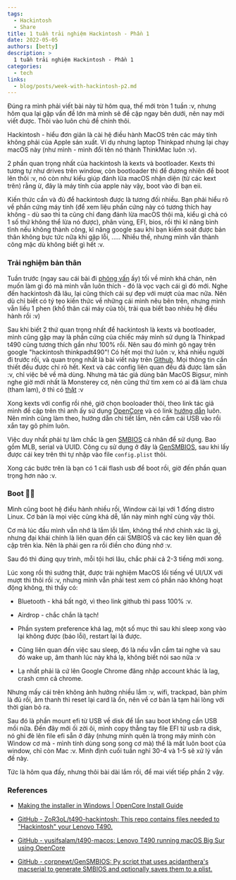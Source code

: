 ```yaml
---
tags:
  - Hackintosh 
  - Share
title: 1 tuần trải nghiệm Hackintosh - Phần 1
date: 2022-05-05
authors: [betty]
description: >
  1 tuần trải nghiệm Hackintosh - Phần 1
categories:
  - tech
links:
  - blog/posts/week-with-hackintosh-p2.md
---
```


Đúng ra mình phải viết bài này từ hôm qua, thế mới tròn 1 tuần :v, nhưng hôm qua lại gặp vấn đề lớn mà mình sẽ đề cập ngay bên dưới, nên nay mới viết được. Thôi vào luôn chủ đề chính thôi. 

Hackintosh - hiểu đơn giản là cài hệ điều hành MacOS trên các máy tính không phải của Apple sản xuất. Ví dụ nhưng laptop Thinkpad nhưng lại chạy macOS này (như mình - mình đổi tên nó thành ThinkMac luôn :v). 
<!-- more -->

2 phần quan trọng nhất của hackintosh là kexts và bootloader. Kexts thì tương tự như drives trên window, còn bootloader thì để đương nhiên để boot lên thôi :v, nó còn như kiểu giúp đánh lừa macOS nhận diện (từ các kext trên) rằng ừ, đây là máy tính của apple này vậy, boot vào đi bạn eii.

Kiến thức cần và đủ để hackintosh được là tương đối nhiều. Bạn phải hiểu rõ về phần cứng máy tính (để xem liệu phần cứng này có tương thích hay không - dù sao thì ta cũng chỉ đang đánh lừa macOS thôi mà, kiểu gì chả có 1 số thứ không thể lừa nó được), phân vùng, EFI, bios, rồi thì kĩ năng bình tĩnh nếu không thành công, kĩ năng google sau khi bạn kiếm soát được bản thân không bực tức nữa khi gặp lỗi, ..... Nhiều thế, nhưng mình vẫn thành công mặc dù không biết gì hết :v.

### Trải nghiệm bản thân

Tuần trước (ngay sau cái bài đi [phỏng vấn](https://www.betty2310.rocks/everyday/04-23-2022-linh-tinh-l-n-u-i-ph-ng-v-n-) ấy) tối về mình khá chán, nên muốn làm gì đó mà mình vẫn luôn thích - đó là vọc vạch cái gì đó mới. Nghe đến hackintosh đã lâu, lại cũng thích cái sự đẹp với mượt của mac nữa. Nên dù chỉ biết có tý tẹo kiến thức về những cái mình nêu bên trên, nhưng mình vẫn liều 1 phen (khổ thân cái máy của tôi, trải qua biết bao nhiêu hệ điều hành rồi :v)

Sau khi biết 2 thứ quan trọng nhất để hackintosh là kexts và bootloader, mình cũng gặp may là phần cứng của chiếc máy mình sử dụng là Thinkpad t490 cũng tương thích gần như 100% rồi. Nên sau đó mình gõ ngay trên google "hackintosh thinkpadt490"! Có hết mọi thứ luôn :v, khá nhiều người đi trước rồi, và quan trọng nhất là bài viết này trên [Github](https://github.com/yusifsalam/t490-macos). Mọi thông tin cần thiết đều được chỉ rõ hết. Kext và các config liên quan đều đã được làm sẵn :v, chỉ việc bê về mà dùng. Nhưng mà tác giả dùng bản MacOS Bigsur, mình nghe giờ mới nhất là Monsterey cơ, nên cũng thử tìm xem có ai đã làm chưa (tham lam), ờ thì có [thật](https://github.com/ZoR3oL/t490-hackintosh) :v

Xong kexts với config rồi nhé, giờ chọn booloader thôi, theo link tác giả mình đề cập trên thì anh ấy sử dụng [OpenCore](https://dortania.github.io/OpenCore-Install-Guide/) và có link [hướng dẫn](https://dortania.github.io/OpenCore-Install-Guide/installer-guide/winblows-install.html) luôn. Nên mình cũng làm theo, hướng dẫn chi tiết lắm, nên cắm cái USB vào rồi xắn tay gõ phím luôn. 

Việc duy nhất phải tự làm chắc là gen [SMBIOS](https://hackintosh.vn/huong-dan-cai-hackintosh#:~:text=%C4%90%E1%BA%B7c%20%C4%91i%E1%BB%83m%20c%E1%BB%A7a%20SMBIOS,v%C3%A0%20CPU%20c%E1%BB%A7a%20m%C3%ACnh.) cá nhân để sử dụng. Bao gồm MLB, serial và UUID. Công cụ sử dụng ở đây là [GenSMBIOS](https://github.com/corpnewt/GenSMBIOS), sau khi lấy được cái key trên thì tự nhập vào file `config.plist` thôi.

Xong các bước trên là bạn có 1 cái flash usb để boot rồi, giờ đến phần quan trọng hơn nào :v.

### Boot 🚀🚀

Mình cũng boot hệ điều hành nhiều rồi, Window cài lại với 1 đống distro Linux. Cơ bản là mọi việc cũng khá dễ, lần này mình nghĩ cùng vậy thôi. 

Cơ mà lúc đầu mình vẫn nhớ là lắm lỗi lắm, không thể nhớ chính xác là gì, nhưng đại khái chính là liên quan đến cái SMBIOS và các key liên quan đề cập trên kìa. Nên là phải gen ra rồi điền cho đúng nhớ :v. 

Sau đó thì đúng quy trình, mỗi tội hơi lâu, chắc phải cả 2-3 tiếng mới xong. 

Lúc xong rồi thì sướng thật, được trải nghiệm MacOS lổi tiếng về UI/UX với mượt thì thôi rồi :v, nhưng mình vẫn phải test xem có phần nào không hoạt động không, thì thấy có:

+ Bluetooth - khá bất ngờ, vì theo link github thì pass 100% :v.

+ Airdrop - chắc chắn là tạch!

+ Phần system preference khá lag, một số mục thì sau khi sleep xong vào lại không được (báo lỗi), restart lại là được.

+ Cũng liên quan đến việc sau sleep, đó là nếu vẫn cắm tai nghe và sau đó wake up, âm thanh lúc này khá lạ, không biết nói sao nữa :v

+ Lạ nhất phải là cứ lên Google Chrome đăng nhập account khác là lag, crash cmn cả chrome. 

Nhưng mấy cái trên không ảnh hưởng nhiều lắm :v, wifi, trackpad, bàn phím là đủ rồi, âm thanh thì reset lại card là ổn, nên về cơ bản là tạm hài lòng với thời gian bỏ ra.

Sau đó là phần mount efi từ USB về disk để lần sau boot không cần USB mồi nữa. Đến đây mới ối zời ôi, mình copy thẳng tay file EFI từ usb ra disk, nó ghi đè lên file efi sẵn ở đây (nhưng mình quên là trong máy mình còn Window cơ mà - mình tính dùng song song cơ mà) thế là mất luôn boot của window, chỉ còn Mac :v. Mình định cuối tuần nghỉ 30-4 và 1-5 sẽ xử lý vần đế này. 

Tức là hôm qua đấy, nhưng thôi bài dài lắm rồi, để mai viết tiếp phần 2 vậy.

### References

+ [Making the installer in Windows | OpenCore Install Guide](https://dortania.github.io/OpenCore-Install-Guide/installer-guide/winblows-install.html)

+ [GitHub - ZoR3oL/t490-hackintosh: This repo contains files needed to &quot;Hackintosh&quot; your Lenovo T490.](https://github.com/ZoR3oL/t490-hackintosh)

+ [GitHub - yusifsalam/t490-macos: Lenovo T490 running macOS Big Sur using OpenCore](https://github.com/yusifsalam/t490-macos)

+ [GitHub - corpnewt/GenSMBIOS: Py script that uses acidanthera&#39;s macserial to generate SMBIOS and optionally saves them to a plist.](https://github.com/corpnewt/GenSMBIOS)